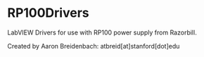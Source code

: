 # RP100Drivers
LabVIEW Drivers for use with RP100 power supply from Razorbill.

Created by Aaron Breidenbach: atbreid[at]stanford[dot]edu
